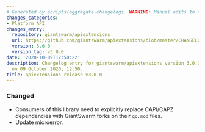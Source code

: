 ```yaml
---
# Generated by scripts/aggregate-changelogs. WARNING: Manual edits to this files will be overwritten.
changes_categories:
- Platform API
changes_entry:
  repository: giantswarm/apiextensions
  url: https://github.com/giantswarm/apiextensions/blob/master/CHANGELOG.md#300---2020-10-08
  version: 3.0.0
  version_tag: v3.0.0
date: '2020-10-09T12:50:22'
description: Changelog entry for giantswarm/apiextensions version 3.0.0, published
  on 09 October 2020, 12:50.
title: apiextensions release v3.0.0
---
```


### Changed
- Consumers of this library need to explicitly replace CAPI/CAPZ dependencies with GiantSwarm forks on their `go.mod` files.
- Update microerror.
